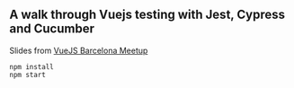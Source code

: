## A walk through Vuejs testing with Jest, Cypress and Cucumber

Slides from [VueJS Barcelona Meetup](https://www.meetup.com/es-ES/VueJS-BCN/events/259564188/)

```
npm install
npm start
```
